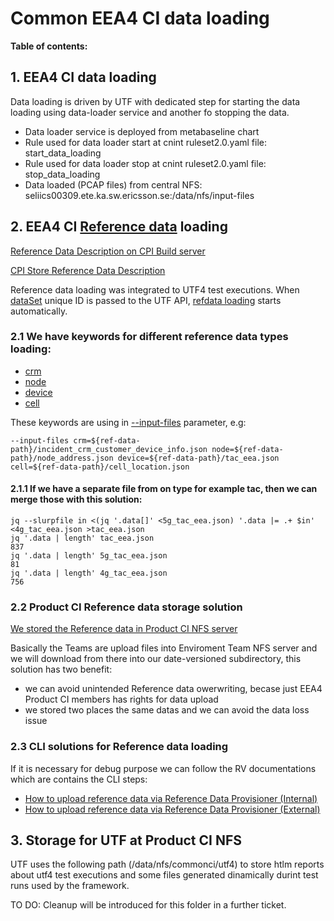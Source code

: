 # Common EEA4 CI data loading

**Table of contents:**
<!-- START doctoc
...
END doctoc -->

## 1. EEA4 CI data loading

Data loading is driven by UTF with dedicated step for starting the data loading using data-loader service and another fo stopping the data.

+ Data loader service is deployed from metabaseline chart
+ Rule used for data loader start at cnint ruleset2.0.yaml file: start_data_loading
+ Rule used for data loader stop at cnint ruleset2.0.yaml file: stop_data_loading
+ Data loaded (PCAP files) from central NFS: seliics00309.ete.ka.sw.ericsson.se:/data/nfs/input-files

## 2. EEA4 CI [Reference data](http://seliics00348.seli.gic.ericsson.se:5001/eea4/PRODUCT/1.0.0-276/Reference_Data_Description/Reference_Data_Description.html) loading

[Reference Data Description on CPI Build server](http://seliics00348.seli.gic.ericsson.se:5001/eea4/PRODUCT/1.0.0-276/Reference_Data_Description/Reference_Data_Description.html)

[CPI Store Reference Data Description](https://calstore.internal.ericsson.com/elex?LI=EN/LZN7030318*&FN=1_22102-ava90159uen.*.html)

Reference data loading was integrated to UTF4 test executions. When [dataSet](https://eteamspace.internal.ericsson.com/display/EInVAut/DataSets) unique ID is passed to the UTF API, [refdata loading](https://eteamspace.internal.ericsson.com/display/EInVAut/Reference+Data+Loading) starts automatically.

### 2.1 We have keywords for different reference data types loading:

+ [crm](http://seliics00348.seli.gic.ericsson.se:5001/eea4/PRODUCT/1.0.0-276/Reference_Data_Description/Reference_Data_Description.html#crm_custgbhbfgfgfgrrjhynrtomer_device_info)
+ [node](http://seliics00348.seli.gic.ericsson.se:5001/eea4/PRODUCT/1.0.0-276/Reference_Data_Description/Reference_Data_Description.html#noddfbvdfvdfe_address)
+ [device](http://seliics00348.seli.gic.ericsson.se:5001/eea4/PRODUCT/1.0.0-276/Reference_Data_Description/Reference_Data_Description.html#tafgbnfgnyjtc_table)
+ [cell](http://seliics00348.seli.gic.ericsson.se:5001/eea4/PRODUCT/1.0.0-276/Reference_Data_Description/Reference_Data_Description.html#fgnhfgmkgthcell_location)

These keywords are using in [--input-files](https://gerrit.ericsson.se/plugins/gitiles/EEA/cnint/+/master/ruleset2.0.yaml#691) parameter, e.g:

  ```
  --input-files crm=${ref-data-path}/incident_crm_customer_device_info.json node=${ref-data-path}/node_address.json device=${ref-data-path}/tac_eea.json cell=${ref-data-path}/cell_location.json
  ```

#### 2.1.1 If we have a separate file from on type for example tac, then we can merge those with this solution:

  ```
  jq --slurpfile in <(jq '.data[]' <5g_tac_eea.json) '.data |= .+ $in' <4g_tac_eea.json >tac_eea.json
  jq '.data | length' tac_eea.json
  837
  jq '.data | length' 5g_tac_eea.json
  81
  jq '.data | length' 4g_tac_eea.json
  756
  ```

### 2.2 Product CI Reference data storage solution

[We stored the Reference data in Product CI NFS server](https://gerrit.ericsson.se/plugins/gitiles/EEA/adp-app-staging/+/master/eea4_ci_file_storage.md#1_1_Stored-data)

Basically the Teams are upload files into Enviroment Team NFS server and we will download from there into our date-versioned subdirectory, this solution has two benefit:

+ we can avoid unintended Reference data owerwriting, becase just EEA4 Product CI members has rights for data upload
+ we stored two places the same datas and we can avoid the data loss issue

### 2.3 CLI solutions for Reference data loading

If it is necessary for debug purpose we can follow the RV documentations which are contains the CLI steps:

+ [How to upload reference data via Reference Data Provisioner (Internal)](https://eteamspace.internal.ericsson.com/pages/viewpage.action?pageId=99197906)
+ [How to upload reference data via Reference Data Provisioner (External)](https://eteamspace.internal.ericsson.com/pages/viewpage.action?pageId=99201524)

## 3. Storage for UTF at Product CI NFS

UTF uses the following path (/data/nfs/commonci/utf4) to store htlm reports about utf4 test executions and some files generated dinamically durint test runs used by the framework.

TO DO: Cleanup will be introduced for this folder in a further ticket.
